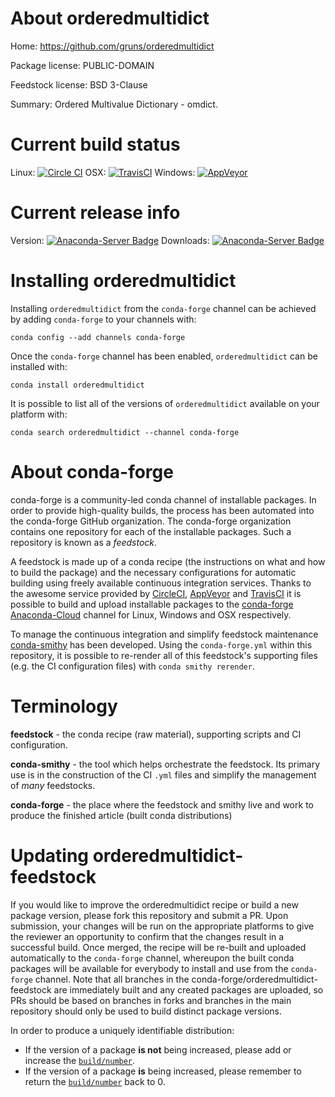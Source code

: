 About orderedmultidict
======================

Home: https://github.com/gruns/orderedmultidict

Package license: PUBLIC-DOMAIN

Feedstock license: BSD 3-Clause

Summary: Ordered Multivalue Dictionary - omdict.



Current build status
====================

Linux: [![Circle CI](https://circleci.com/gh/conda-forge/orderedmultidict-feedstock.svg?style=shield)](https://circleci.com/gh/conda-forge/orderedmultidict-feedstock)
OSX: [![TravisCI](https://travis-ci.org/conda-forge/orderedmultidict-feedstock.svg?branch=master)](https://travis-ci.org/conda-forge/orderedmultidict-feedstock)
Windows: [![AppVeyor](https://ci.appveyor.com/api/projects/status/github/conda-forge/orderedmultidict-feedstock?svg=True)](https://ci.appveyor.com/project/conda-forge/orderedmultidict-feedstock/branch/master)

Current release info
====================
Version: [![Anaconda-Server Badge](https://anaconda.org/conda-forge/orderedmultidict/badges/version.svg)](https://anaconda.org/conda-forge/orderedmultidict)
Downloads: [![Anaconda-Server Badge](https://anaconda.org/conda-forge/orderedmultidict/badges/downloads.svg)](https://anaconda.org/conda-forge/orderedmultidict)

Installing orderedmultidict
===========================

Installing `orderedmultidict` from the `conda-forge` channel can be achieved by adding `conda-forge` to your channels with:

```
conda config --add channels conda-forge
```

Once the `conda-forge` channel has been enabled, `orderedmultidict` can be installed with:

```
conda install orderedmultidict
```

It is possible to list all of the versions of `orderedmultidict` available on your platform with:

```
conda search orderedmultidict --channel conda-forge
```


About conda-forge
=================

conda-forge is a community-led conda channel of installable packages.
In order to provide high-quality builds, the process has been automated into the
conda-forge GitHub organization. The conda-forge organization contains one repository
for each of the installable packages. Such a repository is known as a *feedstock*.

A feedstock is made up of a conda recipe (the instructions on what and how to build
the package) and the necessary configurations for automatic building using freely
available continuous integration services. Thanks to the awesome service provided by
[CircleCI](https://circleci.com/), [AppVeyor](http://www.appveyor.com/)
and [TravisCI](https://travis-ci.org/) it is possible to build and upload installable
packages to the [conda-forge](https://anaconda.org/conda-forge)
[Anaconda-Cloud](http://docs.anaconda.org/) channel for Linux, Windows and OSX respectively.

To manage the continuous integration and simplify feedstock maintenance
[conda-smithy](http://github.com/conda-forge/conda-smithy) has been developed.
Using the ``conda-forge.yml`` within this repository, it is possible to re-render all of
this feedstock's supporting files (e.g. the CI configuration files) with ``conda smithy rerender``.


Terminology
===========

**feedstock** - the conda recipe (raw material), supporting scripts and CI configuration.

**conda-smithy** - the tool which helps orchestrate the feedstock.
                   Its primary use is in the construction of the CI ``.yml`` files
                   and simplify the management of *many* feedstocks.

**conda-forge** - the place where the feedstock and smithy live and work to
                  produce the finished article (built conda distributions)


Updating orderedmultidict-feedstock
===================================

If you would like to improve the orderedmultidict recipe or build a new
package version, please fork this repository and submit a PR. Upon submission,
your changes will be run on the appropriate platforms to give the reviewer an
opportunity to confirm that the changes result in a successful build. Once
merged, the recipe will be re-built and uploaded automatically to the
`conda-forge` channel, whereupon the built conda packages will be available for
everybody to install and use from the `conda-forge` channel.
Note that all branches in the conda-forge/orderedmultidict-feedstock are
immediately built and any created packages are uploaded, so PRs should be based
on branches in forks and branches in the main repository should only be used to
build distinct package versions.

In order to produce a uniquely identifiable distribution:
 * If the version of a package **is not** being increased, please add or increase
   the [``build/number``](http://conda.pydata.org/docs/building/meta-yaml.html#build-number-and-string).
 * If the version of a package **is** being increased, please remember to return
   the [``build/number``](http://conda.pydata.org/docs/building/meta-yaml.html#build-number-and-string)
   back to 0.
